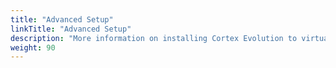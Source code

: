 ```yaml
---
title: "Advanced Setup"
linkTitle: "Advanced Setup"
description: "More information on installing Cortex Evolution to virtual machines or physical servers on-premise."
weight: 90
---
```

